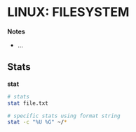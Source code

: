 # LINUX: FILESYSTEM

**Notes**
- ...

## Stats

**stat**

```bash
# stats
stat file.txt

# specific stats using format string
stat -c "%U %G" ~/*
```
